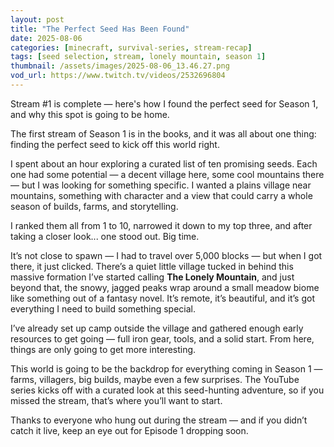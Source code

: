 ```yaml
---
layout: post
title: "The Perfect Seed Has Been Found"
date: 2025-08-06
categories: [minecraft, survival-series, stream-recap]
tags: [seed selection, stream, lonely mountain, season 1]
thumbnail: /assets/images/2025-08-06_13.46.27.png
vod_url: https://www.twitch.tv/videos/2532696804
---
```

Stream #1 is complete — here's how I found the perfect seed for Season 1, and why this spot is going to be home.
<!--more-->
The first stream of Season 1 is in the books, and it was all about one thing: finding the perfect seed to kick off this world right.

I spent about an hour exploring a curated list of ten promising seeds. Each one had some potential — a decent village here, some cool mountains there — but I was looking for something specific. I wanted a plains village near mountains, something with character and a view that could carry a whole season of builds, farms, and storytelling.

I ranked them all from 1 to 10, narrowed it down to my top three, and after taking a closer look... one stood out. Big time.

It’s not close to spawn — I had to travel over 5,000 blocks — but when I got there, it just clicked. There’s a quiet little village tucked in behind this massive formation I’ve started calling **The Lonely Mountain**, and just beyond that, the snowy, jagged peaks wrap around a small meadow biome like something out of a fantasy novel. It’s remote, it’s beautiful, and it’s got everything I need to build something special.

I’ve already set up camp outside the village and gathered enough early resources to get going — full iron gear, tools, and a solid start. From here, things are only going to get more interesting.

This world is going to be the backdrop for everything coming in Season 1 — farms, villagers, big builds, maybe even a few surprises. The YouTube series kicks off with a curated look at this seed-hunting adventure, so if you missed the stream, that’s where you’ll want to start.

Thanks to everyone who hung out during the stream — and if you didn’t catch it live, keep an eye out for Episode 1 dropping soon.
